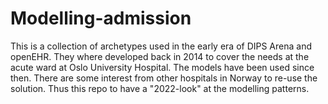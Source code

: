 # Modelling-admission

This is a collection of archetypes used in the early era of DIPS Arena and openEHR. They where developed back in 2014 to cover the needs at the acute ward at Oslo University Hospital. The models have been used since then. There are some interest from other hospitals in Norway to re-use the solution. Thus this repo to have a "2022-look" at the modelling patterns. 
